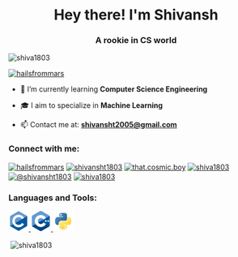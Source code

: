<h1 align="center">Hey there! I'm Shivansh</h1>
<h3 align="center">A rookie in CS world</h3>

<p align="left"> <img src="https://komarev.com/ghpvc/?username=shiva1803&label=Profile%20views&color=0e75b6&style=flat" alt="shiva1803" /> </p>

<p align="left"> <a href="https://twitter.com/hailsfrommars" target="blank"><img src="https://img.shields.io/twitter/follow/hailsfrommars?logo=twitter&style=for-the-badge" alt="hailsfrommars" /></a> </p>

- 🏫 I’m currently learning **Computer Science Engineering**

- 🎓 I aim to specialize in **Machine Learning**

- 📫 Contact me at: **shivansht2005@gmail.com**

<h3 align="left">Connect with me:</h3>
<p align="left">
<a href="https://twitter.com/hailsfrommars" target="blank"><img align="center" src="https://raw.githubusercontent.com/rahuldkjain/github-profile-readme-generator/master/src/images/icons/Social/twitter.svg" alt="hailsfrommars" height="30" width="40" /></a>
<a href="https://linkedin.com/in/shivansht1803" target="blank"><img align="center" src="https://raw.githubusercontent.com/rahuldkjain/github-profile-readme-generator/master/src/images/icons/Social/linked-in-alt.svg" alt="shivansht1803" height="30" width="40" /></a>
<a href="https://instagram.com/that.cosmic.boy" target="blank"><img align="center" src="https://raw.githubusercontent.com/rahuldkjain/github-profile-readme-generator/master/src/images/icons/Social/instagram.svg" alt="that.cosmic.boy" height="30" width="40" /></a>
<a href="https://www.codechef.com/users/shiva1803" target="blank"><img align="center" src="https://cdn.jsdelivr.net/npm/simple-icons@3.1.0/icons/codechef.svg" alt="shiva1803" height="30" width="40" /></a>
<a href="https://www.hackerrank.com/@shivansht1803" target="blank"><img align="center" src="https://raw.githubusercontent.com/rahuldkjain/github-profile-readme-generator/master/src/images/icons/Social/hackerrank.svg" alt="@shivansht1803" height="30" width="40" /></a>
<a href="https://www.leetcode.com/shiva1803" target="blank"><img align="center" src="https://raw.githubusercontent.com/rahuldkjain/github-profile-readme-generator/master/src/images/icons/Social/leet-code.svg" alt="shiva1803" height="30" width="40" /></a>
</p>

<h3 align="left">Languages and Tools:</h3>
<p align="left"> <a href="https://www.cprogramming.com/" target="_blank" rel="noreferrer"> <img src="https://raw.githubusercontent.com/devicons/devicon/master/icons/c/c-original.svg" alt="c" width="40" height="40"/> </a> <a href="https://www.w3schools.com/cpp/" target="_blank" rel="noreferrer"> <img src="https://raw.githubusercontent.com/devicons/devicon/master/icons/cplusplus/cplusplus-original.svg" alt="cplusplus" width="40" height="40"/> </a> <a href="https://www.python.org" target="_blank" rel="noreferrer"> <img src="https://raw.githubusercontent.com/devicons/devicon/master/icons/python/python-original.svg" alt="python" width="40" height="40"/> </a> </p>

<p>&nbsp;<img align="center" src="https://github-readme-stats.vercel.app/api?username=shiva1803&show_icons=true&locale=en" alt="shiva1803" /></p>
